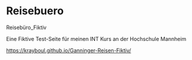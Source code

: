# Reisebuero
Reisebüro_Fiktiv

Eine Fiktive Test-Seite für meinen INT Kurs an der Hochschule Mannheim

https://krayboul.github.io/Ganninger-Reisen-Fiktiv/
